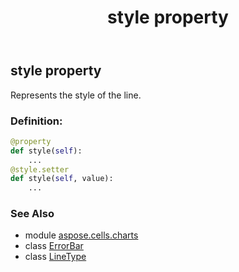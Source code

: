 ﻿---
title: style property
second_title: Aspose.Cells for Python via .NET API References
description: 
type: docs
weight: 240
url: /aspose.cells.charts/errorbar/style/
is_root: false
---

## style property


Represents the style of the line.
### Definition:
```python
@property
def style(self):
    ...
@style.setter
def style(self, value):
    ...
```

### See Also
* module [aspose.cells.charts](../../)
* class [ErrorBar](/cells/python-net/aspose.cells.charts/errorbar)
* class [LineType](/cells/python-net/aspose.cells.drawing/linetype)
